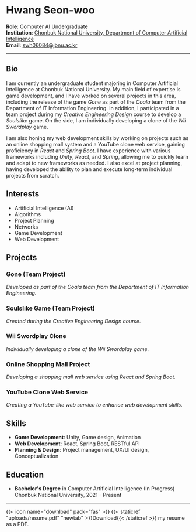 # Hwang Seon-woo

**Role**: Computer AI Undergraduate  
**Institution**: [Chonbuk National University, Department of Computer Artificial Intelligence](https://csai.jbnu.ac.kr/csai/index.do)  
**Email**: [swh06084@jbnu.ac.kr](mailto:swh06084@jbnu.ac.kr)

---

## Bio

I am currently an undergraduate student majoring in Computer Artificial Intelligence at Chonbuk National University. My main field of expertise is game development, and I have worked on several projects in this area, including the release of the game *Gone* as part of the *Coala* team from the Department of IT Information Engineering. In addition, I participated in a team project during my *Creative Engineering Design* course to develop a *Soulslike* game. On the side, I am individually developing a clone of the *Wii Swordplay* game.

I am also honing my web development skills by working on projects such as an online shopping mall system and a YouTube clone web service, gaining proficiency in *React* and *Spring Boot*. I have experience with various frameworks including *Unity*, *React*, and *Spring*, allowing me to quickly learn and adapt to new frameworks as needed. I also excel at project planning, having developed the ability to plan and execute long-term individual projects from scratch.

## Interests

- Artificial Intelligence (AI)
- Algorithms
- Project Planning
- Networks
- Game Development
- Web Development

## Projects

### Gone (Team Project)
*Developed as part of the Coala team from the Department of IT Information Engineering.*

### Soulslike Game (Team Project)
*Created during the Creative Engineering Design course.*

### Wii Swordplay Clone
*Individually developing a clone of the Wii Swordplay game.*

### Online Shopping Mall Project
*Developing a shopping mall web service using React and Spring Boot.*

### YouTube Clone Web Service
*Creating a YouTube-like web service to enhance web development skills.*

## Skills

- **Game Development**: Unity, Game design, Animation
- **Web Development**: React, Spring Boot, RESTful API
- **Planning & Design**: Project management, UX/UI design, Conceptualization

## Education

- **Bachelor's Degree** in Computer Artificial Intelligence (In Progress)  
  Chonbuk National University, 2021 - Present

---

{{< icon name="download" pack="fas" >}} {{< staticref "uploads/resume.pdf" "newtab" >}}Download{{< /staticref >}} my resume as a PDF.
